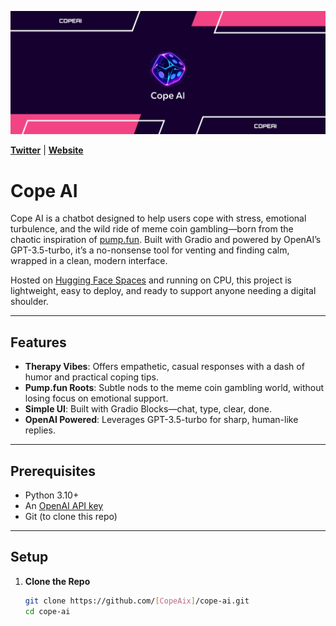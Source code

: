 ![Cope AI Banner](Banner.png)

[**Twitter**](https://x.com/CopeAIx) | [**Website**](https://memeflux-copeai.hf.space/)

# Cope AI

Cope AI is a chatbot designed to help users cope with stress, emotional turbulence, and the wild ride of meme coin gambling—born from the chaotic inspiration of [pump.fun](https://pump.fun). Built with Gradio and powered by OpenAI’s GPT-3.5-turbo, it’s a no-nonsense tool for venting and finding calm, wrapped in a clean, modern interface.

Hosted on [Hugging Face Spaces](https://huggingface.co/spaces/[your-username]/cope-ai) and running on CPU, this project is lightweight, easy to deploy, and ready to support anyone needing a digital shoulder.

---

## Features
- **Therapy Vibes**: Offers empathetic, casual responses with a dash of humor and practical coping tips.
- **Pump.fun Roots**: Subtle nods to the meme coin gambling world, without losing focus on emotional support.
- **Simple UI**: Built with Gradio Blocks—chat, type, clear, done.
- **OpenAI Powered**: Leverages GPT-3.5-turbo for sharp, human-like replies.

---

## Prerequisites
- Python 3.10+
- An [OpenAI API key](https://platform.openai.com/account/api-keys)
- Git (to clone this repo)

---

## Setup

1. **Clone the Repo**
   ```bash
   git clone https://github.com/[CopeAix]/cope-ai.git
   cd cope-ai
